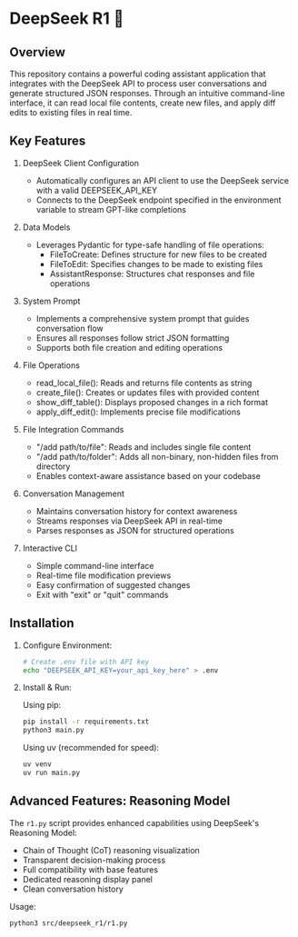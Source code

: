 # DeepSeek R1 🐋

## Overview

This repository contains a powerful coding assistant application that integrates with the DeepSeek API to process user conversations and generate structured JSON responses. Through an intuitive command-line interface, it can read local file contents, create new files, and apply diff edits to existing files in real time.

## Key Features

1. DeepSeek Client Configuration
   - Automatically configures an API client to use the DeepSeek service with a valid DEEPSEEK_API_KEY
   - Connects to the DeepSeek endpoint specified in the environment variable to stream GPT-like completions

2. Data Models
   - Leverages Pydantic for type-safe handling of file operations:
     - FileToCreate: Defines structure for new files to be created
     - FileToEdit: Specifies changes to be made to existing files
     - AssistantResponse: Structures chat responses and file operations

3. System Prompt
   - Implements a comprehensive system prompt that guides conversation flow
   - Ensures all responses follow strict JSON formatting
   - Supports both file creation and editing operations

4. File Operations
   - read_local_file(): Reads and returns file contents as string
   - create_file(): Creates or updates files with provided content
   - show_diff_table(): Displays proposed changes in a rich format
   - apply_diff_edit(): Implements precise file modifications

5. File Integration Commands
   - "/add path/to/file": Reads and includes single file content
   - "/add path/to/folder": Adds all non-binary, non-hidden files from directory
   - Enables context-aware assistance based on your codebase

6. Conversation Management
   - Maintains conversation history for context awareness
   - Streams responses via DeepSeek API in real-time
   - Parses responses as JSON for structured operations

7. Interactive CLI
   - Simple command-line interface
   - Real-time file modification previews
   - Easy confirmation of suggested changes
   - Exit with "exit" or "quit" commands

## Installation

1. Configure Environment:
   ```bash
   # Create .env file with API key
   echo "DEEPSEEK_API_KEY=your_api_key_here" > .env
   ```

2. Install & Run:

   Using pip:
   ```bash
   pip install -r requirements.txt
   python3 main.py
   ```

   Using uv (recommended for speed):
   ```bash
   uv venv
   uv run main.py
   ```

## Advanced Features: Reasoning Model

The `r1.py` script provides enhanced capabilities using DeepSeek's Reasoning Model:

- Chain of Thought (CoT) reasoning visualization
- Transparent decision-making process
- Full compatibility with base features
- Dedicated reasoning display panel
- Clean conversation history

Usage:
```bash
python3 src/deepseek_r1/r1.py
```
